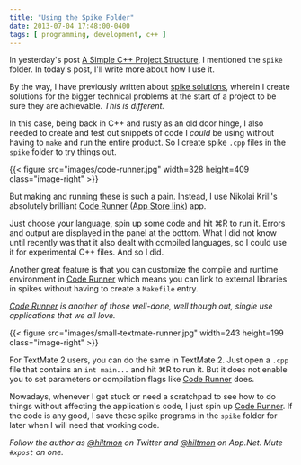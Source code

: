 ```yaml
---
title: "Using the Spike Folder"
date: 2013-07-04 17:48:00-0400
tags: [ programming, development, c++ ]
---
```


In yesterday's post [A Simple C++ Project Structure](https://hiltmon.com/blog/2013/07/03/a-simple-c-plus-plus-project-structure/), I mentioned the `spike` folder. In today's post, I'll write more about how I use it.

By the way, I have previously written about [spike solutions](https://hiltmon.com/blog/2012/04/06/spike-solutions/), wherein I create solutions for the bigger technical problems at the start of a project to be sure they are achievable. *This is different.*

In this case, being back in C++ and rusty as an old door hinge, I also needed to create and test out snippets of code I *could* be using without having to `make` and run the entire product. So I create spike `.cpp` files in the `spike` folder to try things out.

{{< figure src="images/code-runner.jpg" width=328 height=409 class="image-right" >}}

But making and running these is such a pain. Instead, I use Nikolai Krill's absolutely brilliant [Code Runner](http://krillapps.com/coderunner/) ([App Store link](https://itunes.apple.com/us/app/coderunner/id433335799?mt=12&uo=4&at=10l894)) app.

Just choose your language, spin up some code and hit ⌘R to run it. Errors and output are displayed in the panel at the bottom. What I did not know until recently was that it also dealt with compiled languages, so I could use it for experimental C++ files. And so I did.

Another great feature is that you can customize the compile and runtime environment in [Code Runner](https://itunes.apple.com/us/app/coderunner/id433335799?mt=12&uo=4&at=10l894) which means you can link to external libraries in spikes without having to create a `Makefile` entry.

*[Code Runner](https://itunes.apple.com/us/app/coderunner/id433335799?mt=12&uo=4&at=10l894) is another of those well-done, well though out, single use applications that we all love.*

{{< figure src="images/small-textmate-runner.jpg" width=243 height=199 class="image-right" >}}

For TextMate 2 users, you can do the same in TextMate 2. Just open a `.cpp` file that contains an `int main...` and hit ⌘R to run it. But it does not enable you to set parameters or compilation flags like [Code Runner](https://itunes.apple.com/us/app/coderunner/id433335799?mt=12&uo=4&at=10l894) does.

Nowadays, whenever I get stuck or need a scratchpad to see how to do things without affecting the application's code, I just spin up 
[Code Runner](https://itunes.apple.com/us/app/coderunner/id433335799?mt=12&uo=4&at=10l894). If the code is any good, I save these spike programs in the `spike` folder for later when I will need that working code.

*Follow the author as [@hiltmon](https://twitter.com/hiltmon) on Twitter and [@hiltmon](http://alpha.app.net/hiltmon) on App.Net. Mute `#xpost` on one.*
